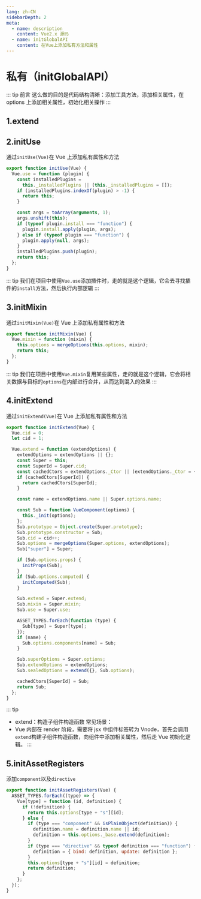 ```yaml
---
lang: zh-CN
sidebarDepth: 2
meta:
  - name: description
    content: Vue2.x 源码
  - name: initGlobalAPI
    content: 在Vue上添加私有方法和属性
---
```


# 私有（initGlobalAPI）

::: tip 前言
这么做的目的是代码结构清晰：添加工具方法，添加相关属性，在 options 上添加相关属性，初始化相关操作
:::

## 1.extend

## 2.initUse

通过`initUse(Vue)`在 Vue 上添加私有属性和方法

```js
export function initUse(Vue) {
  Vue.use = function (plugin) {
    const installedPlugins =
      this._installedPlugins || (this._installedPlugins = []);
    if (installedPlugins.indexOf(plugin) > -1) {
      return this;
    }

    const args = toArray(arguments, 1);
    args.unshift(this);
    if (typeof plugin.install === "function") {
      plugin.install.apply(plugin, args);
    } else if (typeof plugin === "function") {
      plugin.apply(null, args);
    }
    installedPlugins.push(plugin);
    return this;
  };
}
```

::: tip
我们在项目中使用`Vue.use`添加插件时，走的就是这个逻辑，它会去寻找插件的`install`方法，然后执行内部逻辑
:::

## 3.initMixin

通过`initMixin(Vue)`在 Vue 上添加私有属性和方法

```js
export function initMixin(Vue) {
  Vue.mixin = function (mixin) {
    this.options = mergeOptions(this.options, mixin);
    return this;
  };
}
```

::: tip
我们在项目中使用`Vue.mixin`复用某些属性，走的就是这个逻辑，它会将相关数据与目标的`options`在内部进行合并，从而达到混入的效果
:::

## 4.initExtend

通过`initExtend(Vue)`在 Vue 上添加私有属性和方法

```js
export function initExtend(Vue) {
  Vue.cid = 0;
  let cid = 1;

  Vue.extend = function (extendOptions) {
    extendOptions = extendOptions || {};
    const Super = this;
    const SuperId = Super.cid;
    const cachedCtors = extendOptions._Ctor || (extendOptions._Ctor = {});
    if (cachedCtors[SuperId]) {
      return cachedCtors[SuperId];
    }

    const name = extendOptions.name || Super.options.name;

    const Sub = function VueComponent(options) {
      this._init(options);
    };
    Sub.prototype = Object.create(Super.prototype);
    Sub.prototype.constructor = Sub;
    Sub.cid = cid++;
    Sub.options = mergeOptions(Super.options, extendOptions);
    Sub["super"] = Super;

    if (Sub.options.props) {
      initProps(Sub);
    }
    if (Sub.options.computed) {
      initComputed(Sub);
    }

    Sub.extend = Super.extend;
    Sub.mixin = Super.mixin;
    Sub.use = Super.use;

    ASSET_TYPES.forEach(function (type) {
      Sub[type] = Super[type];
    });
    if (name) {
      Sub.options.components[name] = Sub;
    }

    Sub.superOptions = Super.options;
    Sub.extendOptions = extendOptions;
    Sub.sealedOptions = extend({}, Sub.options);

    cachedCtors[SuperId] = Sub;
    return Sub;
  };
}
```

::: tip

- extend：构造子组件构造函数
  常见场景：
- Vue 内部在 render 阶段，需要将 jsx 中组件标签转为 Vnode，首先会调用`extend`构建子组件构造函数，向组件中添加相关属性，然后走 Vue 初始化逻辑。
  :::

## 5.initAssetRegisters

添加`component`以及`directive`

```js
export function initAssetRegisters(Vue) {
  ASSET_TYPES.forEach((type) => {
    Vue[type] = function (id, definition) {
      if (!definition) {
        return this.options[type + "s"][id];
      } else {
        if (type === "component" && isPlainObject(definition)) {
          definition.name = definition.name || id;
          definition = this.options._base.extend(definition);
        }
        if (type === "directive" && typeof definition === "function") {
          definition = { bind: definition, update: definition };
        }
        this.options[type + "s"][id] = definition;
        return definition;
      }
    };
  });
}
```

<!-- <Vssue /> -->
